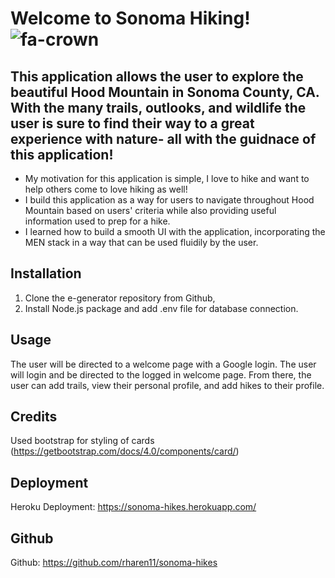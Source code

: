 # Welcome to Sonoma Hiking! ![fa-crown](fa-crown.svg)


## This application allows the user to explore the beautiful Hood Mountain in Sonoma County, CA. With the many trails, outlooks, and wildlife the user is sure to find their way to a great experience with nature- all with the guidnace of this application!

- My motivation for this application is simple, I love to hike and want to help others come to love hiking as well!
- I build this application as a way for users to navigate throughout Hood Mountain based on users' criteria while also providing useful information used to prep for a hike.
- I learned how to build a smooth UI with the application, incorporating the MEN stack in a way that can be used fluidily by the user. 

## Installation 

1. Clone the e-generator repository from Github, 
2. Install Node.js package and add .env file for database connection. 

## Usage

The user will be directed to a welcome page with a Google login. The user will login and be directed to the logged in welcome page. From there, the user can add trails, view their personal profile, and add hikes to their profile. 

## Credits

Used bootstrap for styling of cards (https://getbootstrap.com/docs/4.0/components/card/)

## Deployment
Heroku Deployment: https://sonoma-hikes.herokuapp.com/

## Github
Github: https://github.com/rharen11/sonoma-hikes

